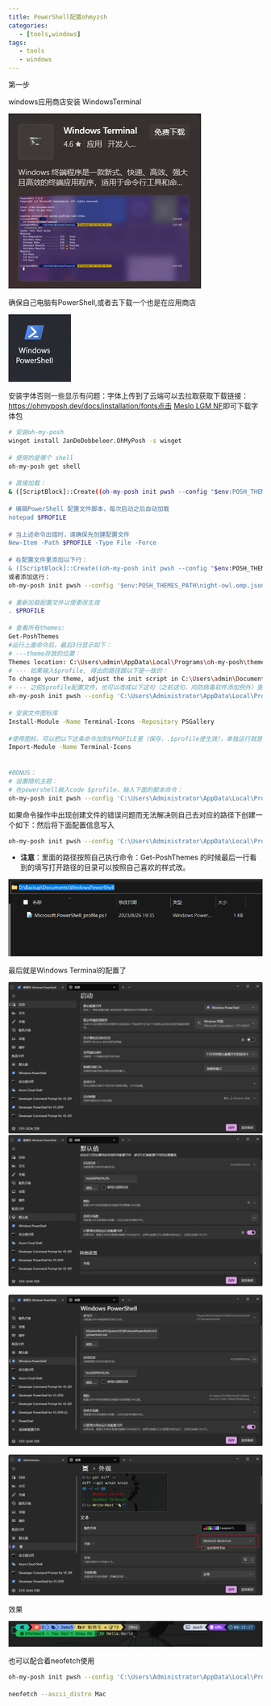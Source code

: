 ```yaml
---
title: PowerShell配置ohmyzsh
categories:
   - [tools,windows]
tags: 
   - tools
   - windows
---
```


第一步

windows应用商店安装 WindowsTerminal

![image-20230826193816724](https://raw.githubusercontent.com/PigPigLetsGo/imeages/master/202308261938192.png)

确保自己电脑有PowerShell,或者去下载一个也是在应用商店

![image-20230826193848906](https://raw.githubusercontent.com/PigPigLetsGo/imeages/master/202308261938122.png)

安装字体否则一些显示有问题：字体上传到了云端可以去拉取获取下载链接：https://ohmyposh.dev/docs/installation/fonts点击 [Meslo LGM NF](https://github.com/ryanoasis/nerd-fonts/releases/download/v3.0.2/Meslo.zip)即可下载字体包

```sh
# 安装oh-my-posh
winget install JanDeDobbeleer.OhMyPosh -s winget

# 使用的是哪个 shell
oh-my-posh get shell

# 直接加载：
& ([ScriptBlock]::Create((oh-my-posh init pwsh --config "$env:POSH_THEMES_PATH\night-owl.omp.json" --print) -join "`n"))

# 编辑PowerShell 配置文件脚本，每次启动之后自动加载
notepad $PROFILE

# 当上述命令出错时，请确保先创建配置文件
New-Item -Path $PROFILE -Type File -Force

# 在配置文件里添加以下行：
& ([ScriptBlock]::Create((oh-my-posh init pwsh --config "$env:POSH_THEMES_PATH\night-owl.omp.json" --print) -join "`n"))
或者添加这行：
oh-my-posh init pwsh --config '$env:POSH_THEMES_PATH\night-owl.omp.json' | Invoke-Expression

# 重新加载配置文件以使更改生效
. $PROFILE

# 查看所有themes:
Get-PoshThemes
#运行上面命令后，最后3行显示如下：
# ---theme存放的位置：
Themes location: C:\Users\admin\AppData\Local\Programs\oh-my-posh\themes
# --- 如果输入$profile, 得出的路径跟以下是一致的：
To change your theme, adjust the init script in C:\Users\admin\Documents\PowerShell\Microsoft.PowerShell_profile.ps1.
# --- 之前$profile配置文件，也可以改成以下这句（之前这句，向防病毒软件添加例外）里面路径写自己对应的
oh-my-posh init pwsh --config 'C:\Users\Administrator\AppData\Local\Programs\oh-my-posh\themes\night-owl.omp.json' | Invoke-Expression

# 安装文件图标库
Install-Module -Name Terminal-Icons -Repository PSGallery

#使用图标，可以把以下这条命令加到$PROFILE里（保存，.$profile使生效），单独运行就是一次性：
Import-Module -Name Terminal-Icons


#BONUS：
# 设置随机主题：
# 在powershell输入code $profile，输入下面的脚本命令：
oh-my-posh init pwsh --config 'C:\Users\Administrator\AppData\Local\Programs\oh-my-posh\themes\night-owl.omp.json' | Invoke-Expression
```

如果命令操作中出现创建文件的错误问题而无法解决则自己去对应的路径下创建一个如下：然后将下面配置信息写入

```sh
oh-my-posh init pwsh --config 'C:\Users\Administrator\AppData\Local\Programs\oh-my-posh\themes\night-owl.omp.json' | Invoke-Expression
```

-  **注意**：里面的路径按照自己执行命令：Get-PoshThemes 的时候最后一行看到的填写打开路径的目录可以按照自己喜欢的样式改。

![image-20230826193942959](https://raw.githubusercontent.com/PigPigLetsGo/imeages/master/202308261939548.png)

最后就是Windows Terminal的配置了

![image-20230826194133851](https://raw.githubusercontent.com/PigPigLetsGo/imeages/master/202308261942396.png)![image-20230826194150186](https://raw.githubusercontent.com/PigPigLetsGo/imeages/master/202308261942154.png)

![image-20230826194225862](https://raw.githubusercontent.com/PigPigLetsGo/imeages/master/202308261942041.png)

![image-20230827165110165](https://raw.githubusercontent.com/PigPigLetsGo/imeages/master/202308271651695.png)

效果

![image-20230828092941987](https://raw.githubusercontent.com/PigPigLetsGo/imeages/master/202308280929677.png)

也可以配合着neofetch使用 

```sh
oh-my-posh init pwsh --config 'C:\Users\Administrator\AppData\Local\Programs\oh-my-posh\themes\night-owl.omp.json' | Invoke-Expression

neofetch --ascii_distro Mac
```


